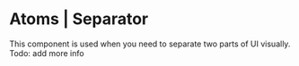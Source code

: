 # Atoms | Separator

This component is used when you need to separate two parts of UI visually.
Todo: add more info
